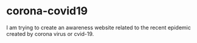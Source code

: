 # corona-covid19
I am trying to create an awareness website related to the recent epidemic created by corona virus or cvid-19.

